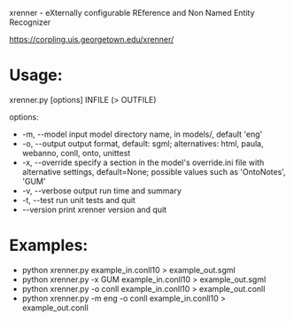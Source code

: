 xrenner - eXternally configurable REference and Non Named Entity Recognizer

https://corpling.uis.georgetown.edu/xrenner/

Usage: 
========
xrenner.py [options] INFILE (> OUTFILE)

options:
  * -m, --model	input model directory name, in models/, default 'eng'
  * -o, --output	output format, default: sgml; alternatives: html, paula, webanno, conll, onto, unittest
  * -x, --override specify a section in the model's override.ini file with alternative settings, default=None; possible values such as 'OntoNotes', 'GUM' 
  * -v, --verbose	output run time and summary
  * -t, --test	run unit tests and quit
  * --version	print xrenner version and quit

Examples:
========
  * python xrenner.py example_in.conll10 > example_out.sgml
  * python xrenner.py -x GUM example_in.conll10 > example_out.sgml
  * python xrenner.py -o conll example_in.conll10 > example_out.conll
  * python xrenner.py -m eng -o conll example_in.conll10 > example_out.conll
